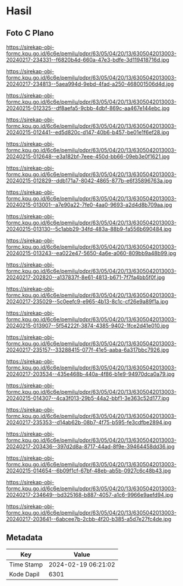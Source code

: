 # Hasil

## Foto C Plano

https://sirekap-obj-formc.kpu.go.id/6c6e/pemilu/pdpr/63/05/04/20/13/6305042013003-20240217-234331--f6820b4d-660a-47e3-bdfe-3d119418716d.jpg

https://sirekap-obj-formc.kpu.go.id/6c6e/pemilu/pdpr/63/05/04/20/13/6305042013003-20240217-234813--5aea994d-9ebd-4fad-a250-468001506d4d.jpg

https://sirekap-obj-formc.kpu.go.id/6c6e/pemilu/pdpr/63/05/04/20/13/6305042013003-20240215-012325--df8aefa5-9cbb-4dbf-869c-aa467e144ebc.jpg

https://sirekap-obj-formc.kpu.go.id/6c6e/pemilu/pdpr/63/05/04/20/13/6305042013003-20240215-012441--ed5d820c-d147-40b6-b457-be01e1f6ef28.jpg

https://sirekap-obj-formc.kpu.go.id/6c6e/pemilu/pdpr/63/05/04/20/13/6305042013003-20240215-012648--e3a182bf-7eee-450d-bb66-09eb3e0f1621.jpg

https://sirekap-obj-formc.kpu.go.id/6c6e/pemilu/pdpr/63/05/04/20/13/6305042013003-20240215-012829--ddb171a7-8042-4865-877b-e6f35896763a.jpg

https://sirekap-obj-formc.kpu.go.id/6c6e/pemilu/pdpr/63/05/04/20/13/6305042013003-20240215-013001--a7e90a22-7fe0-4aa0-9693-a2d4d8b709aa.jpg

https://sirekap-obj-formc.kpu.go.id/6c6e/pemilu/pdpr/63/05/04/20/13/6305042013003-20240215-013130--5c1abb29-34fd-483a-88b9-fa556b690484.jpg

https://sirekap-obj-formc.kpu.go.id/6c6e/pemilu/pdpr/63/05/04/20/13/6305042013003-20240215-013243--ea022e47-5650-4a6e-a060-809bb9a48b99.jpg

https://sirekap-obj-formc.kpu.go.id/6c6e/pemilu/pdpr/63/05/04/20/13/6305042013003-20240217-202820--a137837f-8e61-4813-b671-7f7fa4bb5f0f.jpg

https://sirekap-obj-formc.kpu.go.id/6c6e/pemilu/pdpr/63/05/04/20/13/6305042013003-20240217-235029--5c0eefc9-e965-4b13-8c1c-cf26e9a89f1a.jpg

https://sirekap-obj-formc.kpu.go.id/6c6e/pemilu/pdpr/63/05/04/20/13/6305042013003-20240215-013907--5f54222f-3874-4385-9402-1fce2d41e010.jpg

https://sirekap-obj-formc.kpu.go.id/6c6e/pemilu/pdpr/63/05/04/20/13/6305042013003-20240217-235157--33288415-077f-41e5-aaba-6a317bbc7926.jpg

https://sirekap-obj-formc.kpu.go.id/6c6e/pemilu/pdpr/63/05/04/20/13/6305042013003-20240217-203534--435e468b-440a-4f86-b1e9-94970dca0a79.jpg

https://sirekap-obj-formc.kpu.go.id/6c6e/pemilu/pdpr/63/05/04/20/13/6305042013003-20240215-014307--4ca3f013-29b5-44a2-bbf1-3e363c52d177.jpg

https://sirekap-obj-formc.kpu.go.id/6c6e/pemilu/pdpr/63/05/04/20/13/6305042013003-20240217-235353--d14ab62b-08b7-4f75-b595-fe3cdfbe2894.jpg

https://sirekap-obj-formc.kpu.go.id/6c6e/pemilu/pdpr/63/05/04/20/13/6305042013003-20240217-203436--397d2d8a-8717-44ad-8f9e-39464458dd36.jpg

https://sirekap-obj-formc.kpu.go.id/6c6e/pemilu/pdpr/63/05/04/20/13/6305042013003-20240215-014654--6b09f1cf-67bf-48eb-ab5b-0927c6c48b43.jpg

https://sirekap-obj-formc.kpu.go.id/6c6e/pemilu/pdpr/63/05/04/20/13/6305042013003-20240217-234649--bd325168-b887-4057-a1c6-9966e9aefd94.jpg

https://sirekap-obj-formc.kpu.go.id/6c6e/pemilu/pdpr/63/05/04/20/13/6305042013003-20240217-203641--6abcee7b-2cbb-4f20-b385-a5d7e27fc4de.jpg


## Metadata

| Key        | Value               |
| ---------- | ------------------- |
| Time Stamp | 2024-02-19 06:21:02 |
| Kode Dapil | 6301                |



